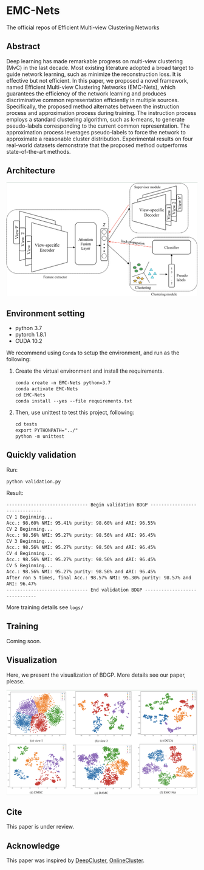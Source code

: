 # EMC-Nets
The official repos of Efficient Multi-view Clustering Networks


## Abstract
Deep learning has made remarkable progress on multi-view clustering (MvC) in the last decade. Most existing literature 
adopted a broad target to guide network learning, such as minimize the reconstruction loss. It is effective but not 
efficient. In this paper, we proposed a novel framework, named Efficient Multi-view Clustering Networks (EMC-Nets),
 which guarantees the efficiency of the network learning and produces discriminative common representation efficiently 
 in multiple sources. Specifically, the proposed method alternates between the instruction process and approximation 
 process during training. The instruction process employs a standard clustering algorithm, such as k-means, 
 to generate pseudo-labels corresponding to the current common representation. The approximation process leverages 
 pseudo-labels to force the network to approximate a reasonable cluster distribution. Experimental results on four 
 real-world datasets demonstrate that the proposed method outperforms state-of-the-art methods.
 

## Architecture

![architecture](./imgs/architecture.png)


## Environment setting

- python 3.7
- pytorch 1.8.1
- CUDA 10.2

We recommend using `Conda` to setup the environment, and run as the following:

1. Create the virtual environment and install the requirements.
    ```
    conda create -n EMC-Nets python=3.7
    conda activate EMC-Nets
    cd EMC-Nets
    conda install --yes --file requirements.txt
    ```
2. Then, use unittest to test this project, following:
    ```
    cd tests
    export PYTHONPATH="../"
    python -m unittest
    ```

## Quickly validation

Run: 
```
python validation.py
```

Result:
```
------------------------------ Begin validation BDGP ------------------------------
CV 1 Beginning...
Acc.: 98.60% NMI: 95.41% purity: 98.60% and ARI: 96.55%
CV 2 Beginning...
Acc.: 98.56% NMI: 95.27% purity: 98.56% and ARI: 96.45%
CV 3 Beginning...
Acc.: 98.56% NMI: 95.27% purity: 98.56% and ARI: 96.45%
CV 4 Beginning...
Acc.: 98.56% NMI: 95.27% purity: 98.56% and ARI: 96.45%
CV 5 Beginning...
Acc.: 98.56% NMI: 95.27% purity: 98.56% and ARI: 96.45%
After ron 5 times, final Acc.: 98.57% NMI: 95.30% purity: 98.57% and ARI: 96.47%
------------------------------ End validation BDGP ------------------------------
```

More training details see `logs/`

## Training

Coming soon.

## Visualization

Here, we present the visualization of BDGP. More details see our paper, please.

![visualization](./imgs/visualization.png)

## Cite

This paper is under review.

## Acknowledge

This paper was inspired by [DeepCluster](https://openaccess.thecvf.com/content_ECCV_2018/papers/Mathilde_Caron_Deep_Clustering_for_ECCV_2018_paper.pdf), 
[OnlineCluster](https://openaccess.thecvf.com/content_CVPR_2020/papers/Zhan_Online_Deep_Clustering_for_Unsupervised_Representation_Learning_CVPR_2020_paper.pdf).


